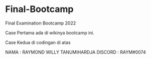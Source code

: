 # Final-Bootcamp
Final Examination Bootcamp 2022

Case Pertama ada di wikinya bootcamp ini.

Case Kedua di codingan di atas

NAMA : RAYMOND WILLY TANUMIHARDJA
DISCORD : RAYM#0074
